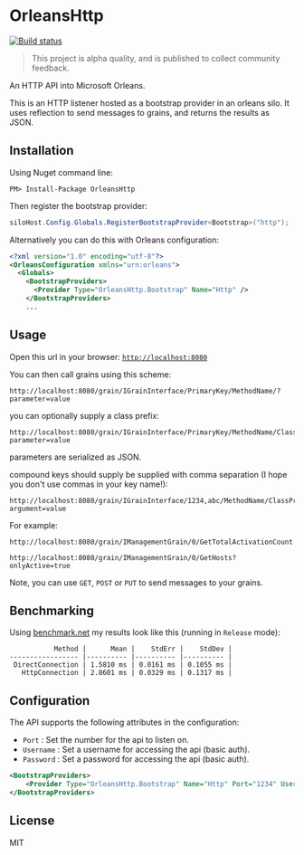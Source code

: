 # OrleansHttp

[![Build status](https://ci.appveyor.com/api/projects/status/06ps8j8tsh9s7qfx?svg=true)](https://ci.appveyor.com/project/richorama/orleanshttp)

> This project is alpha quality, and is published to collect community feedback.

An HTTP API into Microsoft Orleans.

This is an HTTP listener hosted as a bootstrap provider in an orleans silo. It uses reflection to
send messages to grains, and returns the results as JSON.

## Installation

Using Nuget command line:

```
PM> Install-Package OrleansHttp
```

Then register the bootstrap provider:

```c#
siloHost.Config.Globals.RegisterBootstrapProvider<Bootstrap>("http");
```

Alternatively you can do this with Orleans configuration:

```xml
<?xml version="1.0" encoding="utf-8"?>
<OrleansConfiguration xmlns="urn:orleans">
  <Globals>
    <BootstrapProviders>
      <Provider Type="OrleansHttp.Bootstrap" Name="Http" />
    </BootstrapProviders>
    ...
```

## Usage

Open this url in your browser: [`http://localhost:8080`](http://localhost:8080)

You can then call grains using this scheme:

```
http://localhost:8080/grain/IGrainInterface/PrimaryKey/MethodName/?parameter=value
```

you can optionally supply a class prefix:

```
http://localhost:8080/grain/IGrainInterface/PrimaryKey/MethodName/ClassPrefix/?parameter=value
```

parameters are serialized as JSON.

compound keys should supply be supplied with comma separation (I hope you don't use commas in your key name!):

```
http://localhost:8080/grain/IGrainInterface/1234,abc/MethodName/ClassPrefix/?argument=value
```

For example:

```
http://localhost:8080/grain/IManagementGrain/0/GetTotalActivationCount

http://localhost:8080/grain/IManagementGrain/0/GetHosts?onlyActive=true
```

Note, you can use `GET`, `POST` or `PUT` to send messages to your grains.

## Benchmarking

Using [benchmark.net](https://github.com/dotnet/BenchmarkDotNet) my results look like this (running in `Release` mode):

```
           Method |      Mean |    StdErr |    StdDev |
----------------- |---------- |---------- |---------- |
 DirectConnection | 1.5810 ms | 0.0161 ms | 0.1055 ms |
   HttpConnection | 2.8601 ms | 0.0329 ms | 0.1317 ms |
```

## Configuration

The API supports the following attributes in the configuration:

* `Port` : Set the number for the api to listen on.
* `Username` : Set a username for accessing the api (basic auth).
* `Password` : Set a password for accessing the api (basic auth).

```xml
<BootstrapProviders>
    <Provider Type="OrleansHttp.Bootstrap" Name="Http" Port="1234" Username="my_username" Password="my_password" />
</BootstrapProviders>
```

## License

MIT

